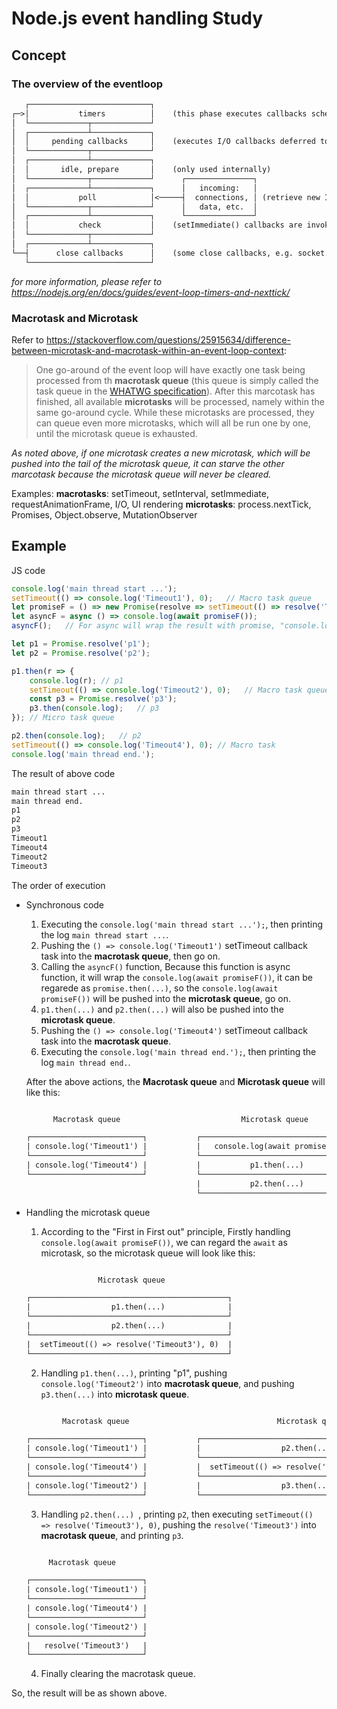 # Node.js event handling Study

## Concept

### The overview of the eventloop

```txt
   ┌───────────────────────────┐
┌─>│           timers          │    (this phase executes callbacks scheduled by setTimeout() and setInterval())
│  └─────────────┬─────────────┘
│  ┌─────────────┴─────────────┐
│  │     pending callbacks     │    (executes I/O callbacks deferred to the next loop iteration.)
│  └─────────────┬─────────────┘
│  ┌─────────────┴─────────────┐
│  │       idle, prepare       │    (only used internally)
│  └─────────────┬─────────────┘      ┌───────────────┐
│  ┌─────────────┴─────────────┐      │   incoming:   │
│  │           poll            │<─────┤  connections, │ (retrieve new I/O events; execute I/O related callbacks)
│  └─────────────┬─────────────┘      │   data, etc.  │
│  ┌─────────────┴─────────────┐      └───────────────┘
│  │           check           │    (setImmediate() callbacks are invoked here)
│  └─────────────┬─────────────┘
│  ┌─────────────┴─────────────┐
└──┤      close callbacks      │    (some close callbacks, e.g. socket.on('close', ...))
   └───────────────────────────┘
```

*for more information, please refer to <https://nodejs.org/en/docs/guides/event-loop-timers-and-nexttick/>*

### Macrotask and Microtask

Refer to <https://stackoverflow.com/questions/25915634/difference-between-microtask-and-macrotask-within-an-event-loop-context>:

> One go-around of the event loop will have exactly one task being processed from th **macrotask queue** (this queue is simply called the task queue in the [WHATWG specification](https://html.spec.whatwg.org/multipage/webappapis.html#task-queue)). After this marcotask has finished, all available **microtasks** will be processed, namely within the same go-around cycle. While these microtasks are processed, they can queue even more microtasks, which will all be run one by one, until the microtask queue is exhausted.

*As noted above, if one microtask creates a new microtask, which will be pushed into the tail of the microtask queue, it can starve the other marcotask because the microtask queue will never be cleared.*

Examples:
**macrotasks**: setTimeout, setInterval, setImmediate, requestAnimationFrame, I/O, UI rendering
**microtasks**: process.nextTick, Promises, Object.observe, MutationObserver

## Example

JS code

```js
console.log('main thread start ...');
setTimeout(() => console.log('Timeout1'), 0);   // Macro task queue
let promiseF = () => new Promise(resolve => setTimeout(() => resolve('Timeout3'), 0));
let asyncF = async () => console.log(await promiseF());
asyncF();   // For async will wrap the result with promise, "console.log(await promiseF())"" enters Micro task

let p1 = Promise.resolve('p1');
let p2 = Promise.resolve('p2');

p1.then(r => {
    console.log(r); // p1
    setTimeout(() => console.log('Timeout2'), 0);   // Macro task queue
    const p3 = Promise.resolve('p3');
    p3.then(console.log);   // p3
}); // Micro task queue

p2.then(console.log);   // p2
setTimeout(() => console.log('Timeout4'), 0); // Macro task
console.log('main thread end.');
```

The result of above code

```txt
main thread start ...
main thread end.
p1
p2
p3
Timeout1
Timeout4
Timeout2
Timeout3
```

The order of execution

- Synchronous code
  1. Executing the ```console.log('main thread start ...');```, then printing the log ```main thread start ...```.
  2. Pushing the ```() => console.log('Timeout1')``` setTimeout callback task into the **macrotask queue**, then go on.
  3. Calling the ```asyncF()``` function, Because this function is async function, it will wrap the ```console.log(await promiseF())```, it can be regarede as ```promise.then(...)```, so the ```console.log(await promiseF())``` will be pushed into the **microtask queue**, go on.
  4. ```p1.then(...)``` and ```p2.then(...)``` will also be pushed into the **microtask queue**.
  5. Pushing the ```() => console.log('Timeout4')``` setTimeout callback task into the **macrotask queue**.
  6. Executing the ```console.log('main thread end.');```, then printing the log ```main thread end.```.

  After the above actions, the **Macrotask queue** and **Microtask queue** will like this:

  ```txt

        Macrotask queue                           Microtask queue

  ┌─────────────────────────┐           ┌───────────────────────────────────┐
  | console.log('Timeout1') |           |   console.log(await promiseF())   |
  └─────────────────────────┘           └───────────────────────────────────┘
  | console.log('Timeout4') |           |           p1.then(...)            |
  └─────────────────────────┘           └───────────────────────────────────┘
                                        |           p2.then(...)            |
                                        └───────────────────────────────────┘

  ```

- Handling the microtask queue
  1. According to the "First in First out" principle, Firstly handling ```console.log(await promiseF())```, we can regard the ```await``` as microtask, so the microtask queue will look like this:

    ```txt

                    Microtask queue

    ┌────────────────────────────────────────────┐
    |                  p1.then(...)              |
    └────────────────────────────────────────────┘
    |                  p2.then(...)              |
    └────────────────────────────────────────────┘
    |  setTimeout(() => resolve('Timeout3'), 0)  |
    └────────────────────────────────────────────┘
    ```

  2. Handling ```p1.then(...)```, printing "p1", pushing ```console.log('Timeout2')``` into **macrotask queue**, and pushing ```p3.then(...)``` into **microtask queue**.

    ```txt

            Macrotask queue                                 Microtask queue

    ┌─────────────────────────┐           ┌────────────────────────────────────────────┐
    | console.log('Timeout1') |           |                  p2.then(...)              |
    └─────────────────────────┘           └────────────────────────────────────────────┘
    | console.log('Timeout4') |           |  setTimeout(() => resolve('Timeout3'), 0)  |
    └─────────────────────────┘           └────────────────────────────────────────────┘
    | console.log('Timeout2') |           |                  p3.then(...)              |
    └─────────────────────────┘           └────────────────────────────────────────────┘
    ```

  3. Handling ```p2.then(...) ```, printing ```p2```, then executing ```setTimeout(() => resolve('Timeout3'), 0)```, pushing the ```resolve('Timeout3')``` into **macrotask queue**, and printing ```p3```.

    ```txt

         Macrotask queue

    ┌─────────────────────────┐
    | console.log('Timeout1') |
    └─────────────────────────┘
    | console.log('Timeout4') |
    └─────────────────────────┘
    | console.log('Timeout2') |
    └─────────────────────────┘
    |   resolve('Timeout3')   |
    └─────────────────────────┘
    ```

  4. Finally clearing the macrotask queue.

So, the result will be as shown above.
